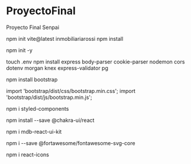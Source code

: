 # ProyectoFinal
Proyecto Final Senpai


npm init vite@latest inmobiliariarossi 
npm install

npm init -y

touch .env 
npm install express body-parser cookie-parser nodemon cors dotenv morgan knex express-validator pg


npm install bootstrap

import 'bootstrap/dist/css/bootstrap.min.css';
import 'bootstrap/dist/js/bootstrap.min.js';

npm i styled-components


npm install --save @chakra-ui/react

npm i mdb-react-ui-kit

npm i --save @fortawesome/fontawesome-svg-core

npm i react-icons
